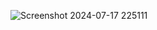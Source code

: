 
![Screenshot 2024-07-17 225111](https://github.com/user-attachments/assets/8323e29b-4142-4112-ac6f-d6eccfbd34de)
